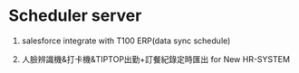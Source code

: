 # Scheduler server

1. salesforce integrate with T100 ERP(data sync schedule)

2. 人臉辨識機&打卡機&TIPTOP出勤+訂餐紀錄定時匯出 for New HR-SYSTEM


